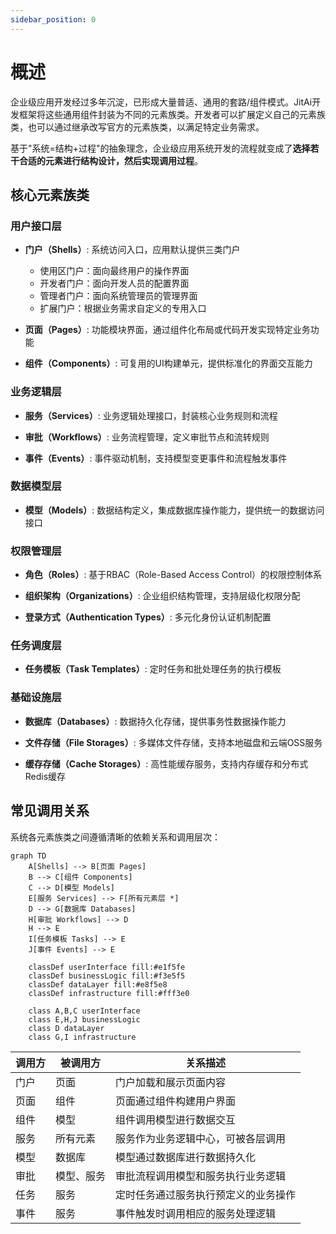 ```yaml
---
sidebar_position: 0
---
```


# 概述
企业级应用开发经过多年沉淀，已形成大量普适、通用的套路/组件模式。JitAi开发框架将这些通用组件封装为不同的元素族类。开发者可以扩展定义自己的元素族类，也可以通过继承改写官方的元素族类，以满足特定业务需求。

基于"系统=结构+过程"的抽象理念，企业级应用系统开发的流程就变成了**选择若干合适的元素进行结构设计，然后实现调用过程**。

## 核心元素族类
### 用户接口层
- **门户（Shells）**: 系统访问入口，应用默认提供三类门户
  - 使用区门户：面向最终用户的操作界面
  - 开发者门户：面向开发人员的配置界面  
  - 管理者门户：面向系统管理员的管理界面
  - 扩展门户：根据业务需求自定义的专用入口

- **页面（Pages）**: 功能模块界面，通过组件化布局或代码开发实现特定业务功能

- **组件（Components）**: 可复用的UI构建单元，提供标准化的界面交互能力

### 业务逻辑层
- **服务（Services）**: 业务逻辑处理接口，封装核心业务规则和流程

- **审批（Workflows）**: 业务流程管理，定义审批节点和流转规则

- **事件（Events）**: 事件驱动机制，支持模型变更事件和流程触发事件

### 数据模型层
- **模型（Models）**: 数据结构定义，集成数据库操作能力，提供统一的数据访问接口

### 权限管理层
- **角色（Roles）**: 基于RBAC（Role-Based Access Control）的权限控制体系

- **组织架构（Organizations）**: 企业组织结构管理，支持层级化权限分配

- **登录方式（Authentication Types）**: 多元化身份认证机制配置

### 任务调度层
- **任务模板（Task Templates）**: 定时任务和批处理任务的执行模板

### 基础设施层
- **数据库（Databases）**: 数据持久化存储，提供事务性数据操作能力

- **文件存储（File Storages）**: 多媒体文件存储，支持本地磁盘和云端OSS服务

- **缓存存储（Cache Storages）**: 高性能缓存服务，支持内存缓存和分布式Redis缓存

## 常见调用关系
系统各元素族类之间遵循清晰的依赖关系和调用层次：

```mermaid
graph TD
    A[Shells] --> B[页面 Pages]
    B --> C[组件 Components]
    C --> D[模型 Models]
    E[服务 Services] --> F[所有元素层 *]
    D --> G[数据库 Databases]
    H[审批 Workflows] --> D
    H --> E
    I[任务模板 Tasks] --> E
    J[事件 Events] --> E
    
    classDef userInterface fill:#e1f5fe
    classDef businessLogic fill:#f3e5f5
    classDef dataLayer fill:#e8f5e8
    classDef infrastructure fill:#fff3e0
    
    class A,B,C userInterface
    class E,H,J businessLogic
    class D dataLayer
    class G,I infrastructure
```

| 调用方 | 被调用方 | 关系描述 |
|--------|----------|----------|
| 门户 | 页面 | 门户加载和展示页面内容 |
| 页面 | 组件 | 页面通过组件构建用户界面 |
| 组件 | 模型 | 组件调用模型进行数据交互 |
| 服务 | 所有元素 | 服务作为业务逻辑中心，可被各层调用 |
| 模型 | 数据库 | 模型通过数据库进行数据持久化 |
| 审批 | 模型、服务 | 审批流程调用模型和服务执行业务逻辑 |
| 任务 | 服务 | 定时任务通过服务执行预定义的业务操作 |
| 事件 | 服务 | 事件触发时调用相应的服务处理逻辑 |
